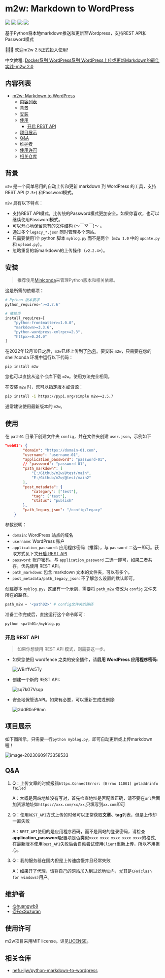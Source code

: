 # m2w: Markdown to WordPress

<p align="left">
<a href=""><img src="https://img.shields.io/badge/python-3.7%2B-orange"></a>
<a href=""><img src="https://img.shields.io/badge/platform-Windows%7Clinux%7CMacOS-brightgreen"></a>
<a href=""><img src="https://img.shields.io/github/downloads/huangwb8/m2w/total"></a>
<a href=""><img src="https://img.shields.io/github/stars/huangwb8/m2w?style=social"></a>
</p>
基于Python将本地markdown推送和更新至Wordpress，支持REST API和Password模式

:star2::star2::star2: 欢迎m2w 2.5正式投入使用!

中文教程: [Docker系列 WordPress系列 WordPress上传或更新Markdown的最佳实践-m2w 2.0](https://blognas.hwb0307.com/linux/docker/2813)

## 内容列表

- [m2w: Markdown to WordPress](#m2w-markdown-to-wordpress)
  - [内容列表](#内容列表)
  - [背景](#背景)
  - [安装](#安装)
  - [使用](#使用)
    - [开启 REST API](#开启-rest-api)
  - [项目展示](#项目展示)
  - [Q\&A](#qa)
  - [维护者](#维护者)
  - [使用许可](#使用许可)
  - [相关仓库](#相关仓库)

## 背景

`m2w` 是一个简单易用的自动上传和更新 markdown 到 WordPress 的工具，支持REST API (`2.5+`) 和Password模式。

`m2w` 具有以下特点：

+ 支持REST API模式，比传统的Password模式更加安全。如果你喜欢，也可以继续使用Password模式。
+ 可以开心地保留原有的文件结构 (～￣▽￣)～ 。
+ 通过多个`legacy_*.json` 同时管理多个网站。
+ 只需要使用1个 python 脚本 `myblog.py` 而不是两个（`m2w 1.0` 中的 `update.py` 和 `upload.py`）。
+ 忽略重复的新markdown的上传操作（`v2.2.4+`）。

## 安装

> 推荐使用[Miniconda](https://docs.conda.io/en/latest/miniconda.html)来管理Python版本和相关依赖。

这是所需的依赖项：

```python
# Python 版本要求
python_requires='>=3.7.6'

# 依赖项
install_requires=[
    "python-frontmatter>=1.0.0",
    "markdown>=3.3.6",
    "python-wordpress-xmlrpc>=2.3",
    "httpx>=0.24.0"
]
```

在2022年12月10日之后，`m2w`已经上传到了[PyPi](https://pypi.org/project/m2w/)。要安装 `m2w`，只需要在您的 shell/conda 环境中运行以下代码：

```
pip install m2w
```

您也可以直接从这个仓库下载 `m2w`。使用方法完全相同。

在安装 `m2w` 时，您可以指定版本或资源：

```bash
pip install -i https://pypi.org/simple m2w==2.5.7
```

通常建议使用最新版本的 `m2w`。


## 使用

在 `path01` 目录下创建文件夹 `config`，并在文件夹创建 `user.json`，示例如下

```json
"web01": {
        "domain": "https://domain-01.com",
        "username": "username-01",
        "application_password": "password-01",
        // "password": "password-01",
        "path_markdown": [
            "E:/Github/m2w/@test/main",
            "E:/Github/m2w/@test/main2"
        ],
        "post_metadata": {
            "category": ["test"],
            "tag": ["test"],
            "status": "publish"
        },
        "path_legacy_json": "/config/legacy"
    }
```

参数说明：
  - `domain`: WordPress 站点的域名
  - `username`: WordPress 账户
  - `application_password`: 应用程序密码（推荐），与 `password` 二选一即可。获取方式见下文[开启 REST API](#开启REST%20API)
  - `password`: 账户密码，与 `application_password` 二选一即可，如果二者共存，优先使用 REST API。
  - `path_markdown`: 包含 markdown 文本的文件夹，可以有多个。
  - `post_metadata/path_legacy_json`: 不了解怎么设置的默认即可。

创建脚本 `myblog.py`，这里有一个[示例](https://github.com/huangwb8/m2w/blob/main/myblog.py)，需要将 `path_m2w` 修改为 `config` 文件夹所在的路径。

```python
path_m2w = '<path02>' # config文件夹的路径
```

准备工作完成后，直接运行这个命令即可：

```bash
python <path01>/myblog.py
```

### 开启 REST API

> 如果你想使用 REST API 模式，则需要这一步。

+ 如果您使用 wordfence 之类的安全插件，请**启用 WordPress 应用程序密码**:

   ![WBrffVs5Ty](https://chevereto.hwb0307.com/images/2023/06/05/WBrffVs5Ty.png)

+ 创建一个新的 REST API: 

   ![sq7kG7Vsqp](https://chevereto.hwb0307.com/images/2023/06/05/sq7kG7Vsqp.png)

+ 安全地保管该API。如果有必要，可以重新生成或删除:

   ![GddR0nP8mn](https://chevereto.hwb0307.com/images/2023/06/05/GddR0nP8mn.png)


## 项目展示

如下图所示，只需要一行`python myblog.py`，即可自动更新或上传markdown喔！

![image-20230609173358533](https://chevereto.hwb0307.com/images/2023/06/09/image-20230609173358533.png)

## Q&A

1. Q：上传文章的时候报错`httpx.ConnectError: [Errno 11001] getaddrinfo failed`

   A：大概是网站地址没有写对，首先检查地址是否配置正确，请不要在`url`后面加资源地址如`https://xxx.com/xx/xx`,只填写到`xx.com`即可

2. Q：使用`REST_API`方式上传的时候可以正常获取**文章、tag**列表，但是上传却一直失败

   A：`REST_API`使用的是应用程序密码，而不是网站的登录密码，请检查**application_password**配置项是否类似`xxxx xxxx xxxx xxxx xxxx`的格式,在最新版本使用`Rest_API`失败后会自动尝试使用`Client`重新上传，所以不用担心。

3. Q：我的服务器在国内但是上传速度慢并且经常失败

   A：如果开了代理，请将自己的网站加入到过滤地址内，尤其是`CFW(clash for windows)`用户。

## 维护者

+ [@huangwb8](https://t.me/hwb0307)
+ [@FoxSuzuran](https://github.com/FoxSuzuran)

## 使用许可

m2w项目采用MIT license。详见[LICENSE](https://github.com/huangwb8/m2w/blob/main/license.txt)。

## 相关仓库

+ [nefu-ljw/python-markdown-to-wordpress](https://github.com/nefu-ljw/python-markdown-to-wordpress)
